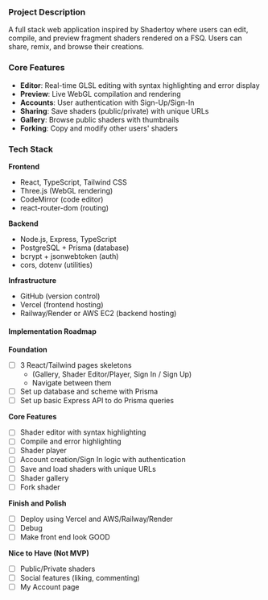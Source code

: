 ### Project Description
A full stack web application inspired by Shadertoy where users can edit, compile, and preview fragment shaders rendered on a FSQ. Users can share, remix, and browse their creations.

### Core Features

- **Editor**: Real-time GLSL editing with syntax highlighting and error display
- **Preview**: Live WebGL compilation and rendering
- **Accounts**: User authentication with Sign-Up/Sign-In
- **Sharing**: Save shaders (public/private) with unique URLs
- **Gallery**: Browse public shaders with thumbnails
- **Forking**: Copy and modify other users' shaders

### Tech Stack
**Frontend**
- React, TypeScript, Tailwind CSS
- Three.js (WebGL rendering)
- CodeMirror (code editor)
- react-router-dom (routing)

**Backend**
- Node.js, Express, TypeScript
- PostgreSQL + Prisma (database)
- bcrypt + jsonwebtoken (auth)
- cors, dotenv (utilities)

**Infrastructure**
- GitHub (version control)
- Vercel (frontend hosting)
- Railway/Render or AWS EC2 (backend hosting)

#### Implementation Roadmap

**Foundation**
- [ ] 3 React/Tailwind pages skeletons
    - (Gallery, Shader Editor/Player, Sign In / Sign Up)
    - Navigate between them
- [ ] Set up database and scheme with Prisma
- [ ] Set up basic Express API to do Prisma queries

**Core Features**
- [ ] Shader editor with syntax highlighting
- [ ] Compile and error highlighting
- [ ] Shader player
- [ ] Account creation/Sign In logic with authentication
- [ ] Save and load shaders with unique URLs
- [ ] Shader gallery
- [ ] Fork shader

**Finish and Polish**
- [ ] Deploy using Vercel and AWS/Railway/Render
- [ ] Debug
- [ ] Make front end look GOOD

**Nice to Have (Not MVP)**
- [ ] Public/Private shaders
- [ ] Social features (liking, commenting)
- [ ] My Account page